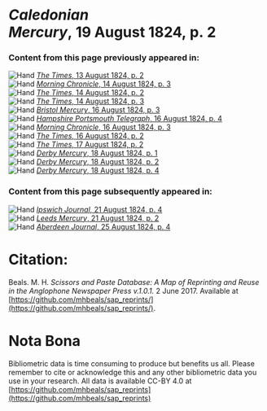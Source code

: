 # *Caledonian Mercury*, 19 August 1824, p. 2  
  
### Content from this page previously appeared in:  
![Hand](http://scissorsandpaste.net/wp-content/uploads/2017/06/smallhandpointer.png) [*The Times*, 13 August 1824, p. 2](https://mhbeals.github.io/sap_html/The-Times/The-Times-13-August-1824-p-2)  
![Hand](http://scissorsandpaste.net/wp-content/uploads/2017/06/smallhandpointer.png) [*Morning Chronicle*, 14 August 1824, p. 3](https://mhbeals.github.io/sap_html/Morning-Chronicle/Morning-Chronicle-14-August-1824-p-3)  
![Hand](http://scissorsandpaste.net/wp-content/uploads/2017/06/smallhandpointer.png) [*The Times*, 14 August 1824, p. 2](https://mhbeals.github.io/sap_html/The-Times/The-Times-14-August-1824-p-2)  
![Hand](http://scissorsandpaste.net/wp-content/uploads/2017/06/smallhandpointer.png) [*The Times*, 14 August 1824, p. 3](https://mhbeals.github.io/sap_html/The-Times/The-Times-14-August-1824-p-3)  
![Hand](http://scissorsandpaste.net/wp-content/uploads/2017/06/smallhandpointer.png) [*Bristol Mercury*, 16 August 1824, p. 3](https://mhbeals.github.io/sap_html/Bristol-Mercury/Bristol-Mercury-16-August-1824-p-3)  
![Hand](http://scissorsandpaste.net/wp-content/uploads/2017/06/smallhandpointer.png) [*Hampshire Portsmouth Telegraph*, 16 August 1824, p. 4](https://mhbeals.github.io/sap_html/Hampshire-Portsmouth-Telegraph/Hampshire-Portsmouth-Telegraph-16-August-1824-p-4)  
![Hand](http://scissorsandpaste.net/wp-content/uploads/2017/06/smallhandpointer.png) [*Morning Chronicle*, 16 August 1824, p. 3](https://mhbeals.github.io/sap_html/Morning-Chronicle/Morning-Chronicle-16-August-1824-p-3)  
![Hand](http://scissorsandpaste.net/wp-content/uploads/2017/06/smallhandpointer.png) [*The Times*, 16 August 1824, p. 2](https://mhbeals.github.io/sap_html/The-Times/The-Times-16-August-1824-p-2)  
![Hand](http://scissorsandpaste.net/wp-content/uploads/2017/06/smallhandpointer.png) [*The Times*, 17 August 1824, p. 2](https://mhbeals.github.io/sap_html/The-Times/The-Times-17-August-1824-p-2)  
![Hand](http://scissorsandpaste.net/wp-content/uploads/2017/06/smallhandpointer.png) [*Derby Mercury*, 18 August 1824, p. 1](https://mhbeals.github.io/sap_html/Derby-Mercury/Derby-Mercury-18-August-1824-p-1)  
![Hand](http://scissorsandpaste.net/wp-content/uploads/2017/06/smallhandpointer.png) [*Derby Mercury*, 18 August 1824, p. 2](https://mhbeals.github.io/sap_html/Derby-Mercury/Derby-Mercury-18-August-1824-p-2)  
![Hand](http://scissorsandpaste.net/wp-content/uploads/2017/06/smallhandpointer.png) [*Derby Mercury*, 18 August 1824, p. 4](https://mhbeals.github.io/sap_html/Derby-Mercury/Derby-Mercury-18-August-1824-p-4)  
  
### Content from this page subsequently appeared in:  
![Hand](http://scissorsandpaste.net/wp-content/uploads/2017/06/smallhandpointer.png) [*Ipswich Journal*, 21 August 1824, p. 4](https://mhbeals.github.io/sap_html/Ipswich-Journal/Ipswich-Journal-21-August-1824-p-4)  
![Hand](http://scissorsandpaste.net/wp-content/uploads/2017/06/smallhandpointer.png) [*Leeds Mercury*, 21 August 1824, p. 2](https://mhbeals.github.io/sap_html/Leeds-Mercury/Leeds-Mercury-21-August-1824-p-2)  
![Hand](http://scissorsandpaste.net/wp-content/uploads/2017/06/smallhandpointer.png) [*Aberdeen Journal*, 25 August 1824, p. 4](https://mhbeals.github.io/sap_html/Aberdeen-Journal/Aberdeen-Journal-25-August-1824-p-4)  


# Citation: 

Beals. M. H. *Scissors and Paste Database: A Map of Reprinting and Reuse in the Anglophone Newspaper Press v.1.0.1.* 2 June 2017. Available at [https://github.com/mhbeals/sap_reprints/](https://github.com/mhbeals/sap_reprints/). 

# Nota Bona

Bibliometric data is time consuming to produce but benefits us all. Please remember to cite or acknowledge this and any other bibliometric data you use in your research. All data is available CC-BY 4.0 at [https://github.com/mhbeals/sap_reprints](https://github.com/mhbeals/sap_reprints)